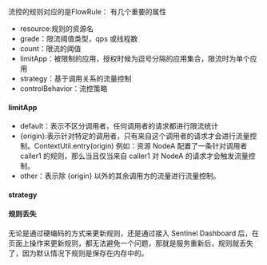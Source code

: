 流控的规则对应的是FlowRule：
有几个重要的属性

* resource:规则的资源名
* grade：限流阈值类型，qps 或线程数
* count：限流的阈值
* limitApp：被限制的应用，授权时候为逗号分隔的应用集合，限流时为单个应用
* strategy：基于调用关系的流量控制
* controlBehavior：流控策略

#### limitApp
* default：表示不区分调用者，任何调用者的请求都进行限流统计
* {origin}:表示针对特定的调用者，只有来自这个调用者的请求才会进行流量控制。ContextUtil.entry(origin)
例如：资源 NodeA 配置了一条针对调用者 caller1 的规则，那么当且仅当来自 caller1 对 NodeA 的请求才会触发流量控制。
* other：表示除 {origin} 以外的其余调用方的流量进行流量控制。

#### strategy


#### 规则丢失
无论是通过硬编码的方式来更新规则，还是通过接入 Sentinel Dashboard 后，在页面上操作来更新规则，都无法避免一个问题，那就是服务重新后，规则就丢失了，因为默认情况下规则是保存在内存中的。